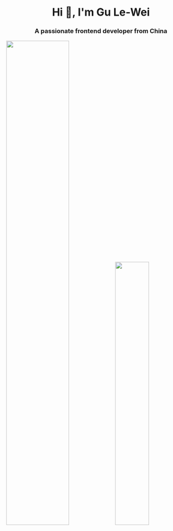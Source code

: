 <h1 align="center">Hi 👋, I'm Gu Le-Wei</h1>
<h3 align="center">A passionate frontend developer from China</h3>

<img align="" width="57.5%" src="https://github-readme-stats.vercel.app/api?username=gulewei&hide_title=true&hide_border=true&show_icons=true&include_all_commits=true&line_height=21&show=prs_merged_percentage" /><img align="" width="42.4%" src="https://github-readme-stats.vercel.app/api/top-langs/?username=gulewei&hide_title=true&hide_border=true&layout=compact" />
